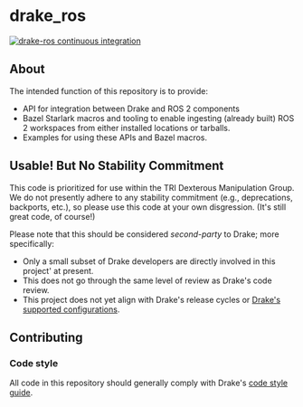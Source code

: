 # drake_ros

[![drake-ros continuous integration](https://github.com/RobotLocomotion/drake-ros/actions/workflows/main.yml/badge.svg?branch=develop)](https://github.com/RobotLocomotion/drake-ros/actions/workflows/main.yml)

## About

The intended function of this repository is to provide:

 - API for integration between Drake and ROS 2 components
 - Bazel Starlark macros and tooling to enable ingesting (already built) ROS 2
   workspaces from either installed locations or tarballs.
 - Examples for using these APIs and Bazel macros.

## Usable! But No Stability Commitment

This code is prioritized for use within the TRI Dexterous Manipulation Group.
We do not presently adhere to any stability commitment (e.g., deprecations,
backports, etc.), so please use this code at your own disgression. (It's still
great code, of course!)

Please note that this should be considered *second-party* to Drake; more
specifically:

- Only a small subset of Drake developers are directly involved in this project'
  at present.
- This does not go through the same level of review as Drake's code review.
- This project does not yet align with Drake's release cycles or [Drake's
  supported configurations](https://drake.mit.edu/from_source.html#supported-configurations).

## Contributing

### Code style

All code in this repository should generally comply with Drake's [code style
guide](https://drake.mit.edu/code_style_guide.html).
